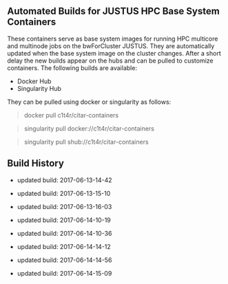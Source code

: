 ## Automated Builds for JUSTUS HPC Base System Containers

These containers serve as base system images for running HPC multicore and multinode jobs on the bwForCluster JUSTUS. 
They are automatically updated when the base system image on the cluster changes.
After a short delay the new builds appear on the hubs and can be pulled to customize containers.
The following builds are available:

* Docker Hub 
* Singularity Hub

They can be pulled using docker or singularity as follows:

>docker pull c1t4r/citar-containers

>singularity pull docker://c1t4r/citar-containers

>singularity pull shub://c1t4r/citar-containers

## Build History

* updated build: 2017-06-13-14-42

* updated build: 2017-06-13-15-10

* updated build: 2017-06-13-16-03

* updated build: 2017-06-14-10-19

* updated build: 2017-06-14-10-36

* updated build: 2017-06-14-14-12

* updated build: 2017-06-14-14-56

* updated build: 2017-06-14-15-09
